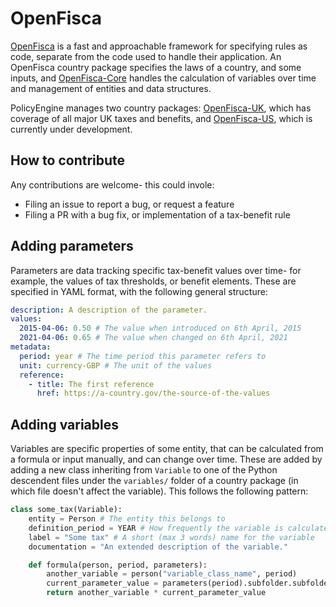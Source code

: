# OpenFisca

[OpenFisca](https://openfisca.org) is a fast and approachable framework for specifying rules as code, separate from the code used to handle their application. An OpenFisca country package specifies the laws of a country, and some inputs, and [OpenFisca-Core](https://github.com/OpenFisca/OpenFisca-Core) handles the calculation of variables over time and management of entities and data structures.

PolicyEngine manages two country packages: [OpenFisca-UK](https://github.com/PolicyEngine/OpenFisca-UK), which has coverage of all major UK taxes and benefits, and [OpenFisca-US](https://github.com/PolicyEngine/OpenFisca-US), which is currently under development.

## How to contribute

Any contributions are welcome- this could invole:
* Filing an issue to report a bug, or request a feature
* Filing a PR with a bug fix, or implementation of a tax-benefit rule

## Adding parameters

Parameters are data tracking specific tax-benefit values over time- for example, the values of tax thresholds, or benefit elements. These are specified in YAML format, with the following general structure:

```yaml
description: A description of the parameter.
values:
  2015-04-06: 0.50 # The value when introduced on 6th April, 2015
  2021-04-06: 0.65 # The value when changed on 6th April, 2021
metadata:
  period: year # The time period this parameter refers to
  unit: currency-GBP # The unit of the values
  reference:
    - title: The first reference
      href: https://a-country.gov/the-source-of-the-values
```

## Adding variables

Variables are specific properties of some entity, that can be calculated from a formula or input manually, and can change over time. These are added by adding a new class inheriting from `Variable` to one of the Python descendent files under the `variables/` folder of a country package (in which file doesn't affect the variable). This follows the following pattern:

```python
class some_tax(Variable):
    entity = Person # The entity this belongs to
    definition_period = YEAR # How frequently the variable is calculated
    label = "Some tax" # A short (max 3 words) name for the variable
    documentation = "An extended description of the variable."

    def formula(person, period, parameters):
        another_variable = person("variable_class_name", period)
        current_parameter_value = parameters(period).subfolder.subfolder.filename
        return another_variable * current_parameter_value
```

